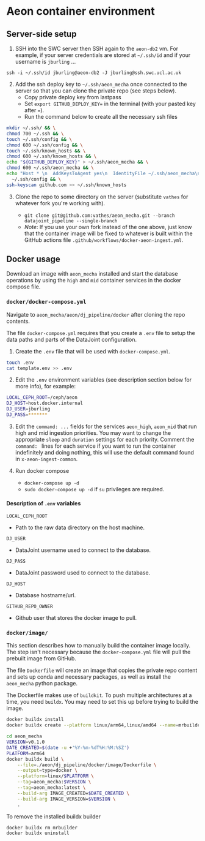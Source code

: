 # Aeon container environment

## Server-side setup

1. SSH into the SWC server then SSH again to the `aeon-db2` vm. For example, if your server credentials are stored at `~/.ssh/id` and if your username is `jburling` ...

`ssh -i ~/.ssh/id jburling@aeon-db2 -J jburling@ssh.swc.ucl.ac.uk`

2. Add the ssh deploy key to `~/.ssh/aeon_mecha` once connected to the server so that you can clone the private repo (see steps below).
   - Copy private deploy key from lastpass
   - Set `export GITHUB_DEPLOY_KEY=` in the terminal (with your pasted key after `=`).
   - Run the command below to create all the necessary ssh files

```bash
mkdir ~/.ssh/ && \
chmod 700 ~/.ssh && \
touch ~/.ssh/config && \
chmod 600 ~/.ssh/config && \
touch ~/.ssh/known_hosts && \
chmod 600 ~/.ssh/known_hosts && \
echo "${GITHUB_DEPLOY_KEY}" > ~/.ssh/aeon_mecha && \
chmod 600 ~/.ssh/aeon_mecha && \
echo "Host * \n  AddKeysToAgent yes\n  IdentityFile ~/.ssh/aeon_mecha\n" >> \
  ~/.ssh/config && \
ssh-keyscan github.com >> ~/.ssh/known_hosts
```

3. Clone the repo to some directory on the server (substitute `vathes` for whatever fork you're working with).

   - `git clone git@github.com:vathes/aeon_mecha.git --branch datajoint_pipeline --single-branch`
   - _Note_: If you use your own fork instead of the one above, just know that the container image will be fixed to whatever is built within the GitHub actions file `.github/workflows/docker-aeon-ingest.yml`.

## Docker usage

Download an image with `aeon_mecha` installed and start the database operations by using the `high` and `mid` container services in the docker compose file.

### `docker/docker-compose.yml`

Navigate to `aeon_mecha/aeon/dj_pipeline/docker` after cloning the repo contents.

The file `docker-compose.yml` requires that you create a `.env` file to setup the data paths and parts of the DataJoint configuration.

1. Create the `.env` file that will be used with `docker-compose.yml`.

```bash
touch .env
cat template.env >> .env
```

2. Edit the `.env` environment variables (see description section below for more info), for example:

```bash
LOCAL_CEPH_ROOT=/ceph/aeon
DJ_HOST=host.docker.internal
DJ_USER=jburling
DJ_PASS=*******
```

3. Edit the `command: ...` fields for the services `aeon_high`, `aeon_mid` that run high and mid ingestion priorities. You may want to change the appropriate `sleep` and `duration` settings for each priority. Comment the `command: ` lines for each service if you want to run the container indefinitely and doing nothing, this will use the default command found in `x-aeon-ingest-common`.

4. Run docker compose
   - `docker-compose up -d`
   - `sudo docker-compose up -d` if `su` privileges are required.

#### Description of `.env` variables

`LOCAL_CEPH_ROOT`

- Path to the raw data directory on the host machine.

`DJ_USER`

- DataJoint username used to connect to the database.

`DJ_PASS`

- DataJoint password used to connect to the database.

`DJ_HOST`

- Database hostname/url.

`GITHUB_REPO_OWNER`

- Github user that stores the docker image to pull.

### `docker/image/`

This section describes how to manually build the container image locally. The step isn't necessary because the `docker-compose.yml` file will pull the prebuilt image from GitHub.

The file `Dockerfile` will create an image that copies the private repo content and sets up conda and necessary packages, as well as install the `aeon_mecha` python package.

The Dockerfile makes use of `buildkit`. To push multiple architectures at a time, you need `buildx`. You may need to set this up before trying to build the image.

```bash
docker buildx install
docker buildx create --platform linux/arm64,linux/amd64 --name=mrbuilder --use
```

```bash
cd aeon_mecha
VERSION=v0.1.0
DATE_CREATED=$(date -u +'%Y-%m-%dT%H:%M:%SZ')
PLATFORM=arm64
docker buildx build \
    --file=./aeon/dj_pipeline/docker/image/Dockerfile \
    --output=type=docker \
    --platform=linux/$PLATFORM \
    --tag=aeon_mecha:$VERSION \
    --tag=aeon_mecha:latest \
    --build-arg IMAGE_CREATED=$DATE_CREATED \
    --build-arg IMAGE_VERSION=$VERSION \
    .
```

To remove the installed buildx builder

```bash
docker buildx rm mrbuilder
docker buildx uninstall
```

<!--

Append `GITHUB_DEPLOY_KEY` to `.env` file (because `sudo`).

- `echo "GITHUB_DEPLOY_KEY=$(awk -v ORS='\\n' '1' ~/.ssh/aeon_mecha)" >> .env`
- `echo "IMAGE_CREATED=$(date -u +'%Y-%m-%dT%H:%M:%SZ')" >> .env`


## Test locally

### Setup SSH config

In your ssh config file at `~/.ssh/config`, setup access to _hpc-gw1_ (via jump) and _aeon-db_ database. This assumes the keys `local_key` and `swc_key` have already been added using `ssh-keygen` and copied over using `ssh-copy-id`. Add the lines below (replace `<user>` with your username):

```bash
# > ssh -i ~/.ssh/swc_key <user>@hpc-gw1.hpc.swc.ucl.ac.uk
Host aeon
  HostName hpc-gw1.hpc.swc.ucl.ac.uk
  User <user>
  ProxyCommand ssh -q -W %h:%p swc

# > ssh -v -N -f -M -S ~/.ssh/controlmasters/%r@%h:%p <user>@hpc-gw1.hpc.swc.ucl.ac.uk -J <user>@ssh.swc.ucl.ac.uk -L 127.0.0.1:3306:aeon-db:3306
Host aeon-db
  HostName hpc-gw1.hpc.swc.ucl.ac.uk
  User <user>
  LocalForward 127.0.0.1:3306 aeon-db:3306
  ProxyJump swc
  ControlMaster auto
  ControlPath ~/.ssh/controlmasters/%r@%h:%p

# > ssh -i ~/.ssh/local_key <user>@ssh.swc.ucl.ac.uk
Host swc
  HostName ssh.swc.ucl.ac.uk
  User <user>
  IdentityFile ~/.ssh/local_key
```

### Using DataJoint in the docker container to access the database

1. In the file `.env` (same location as `docker-compose.yml`), change the environment variables `DJ_USER` and `DJ_PASS` to your _aeon-db_ username and password. The user name should be the same as your login name to _hpc-gw1_.

2. Using the `aeon-db` hostname in your ssh config file, connect to the Aeon database (_aeon-db_) and forward port 3306 on _hpc-gw1_ to 3306 on your local machine. You will be asked to enter your password if keys are not found in `authorized_keys` on the remote server.

```bash
ssh -v -N -f aeon-db
```

To stop or check on the connection:

```bash
ssh -O check aeon-db
ssh -O stop aeon-db
```

### Mounting volume on remote server using SSHFS

1. Install SSHFS (see [here](https://code.visualstudio.com/docs/remote/troubleshooting#_using-sshfs-to-access-files-on-your-remote-host) for one example).

2. Allow `/ceph/aeon` on the remote server to be accessed on local machine using `sshfs`.

```bash
# Make the local directory where the remote filesystem will be mounted
mkdir -p "$HOME/SSHFS/aeon/ceph/aeon"

# Mount the remote filesystem
sshfs "aeon-db:/ceph/aeon" "$HOME/SSHFS/aeon/ceph/aeon" -ovolname=aeon -o workaround=nonodelay -o transform_symlinks -o idmap=user -C
```

Make sure the local path set above matches the path used to map to `/ceph/aeon` in `docker-compose.yml`.

3. The path in the container `/home/anaconda/djstore` set in `docker-compose.yml` should mount to somewhere on local drive to test saving external storage entries.

-->
